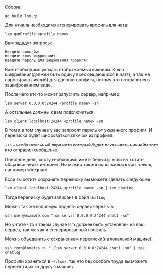 Сборка:
```
go build lsm.go
```
Для начала необходимо сгенерировать профиль для чата:
```
lsm genProfile <profile name>
```
Вам зададут вопросы:
```
Введите никнейм:
Введите ключ шифрования:
Введите пароль для шифрования профиля:
```
Вам необходимо указать отображаемый никнейм. Ключ шифрования(должен быть один у всех общающихся в чате), а так же пароль(ваш личный) для данного профиля, потому что он хранится в зашифрованном виде.

После чего кто-то может запустить сервер, например:
```
lsm server 0.0.0.0:24244 <profile name> -sn
```
А остальные должны к вам подключиться:
```
lsm client localhost:24244 <profile name> -sn
```
В том и в том случае у вас запросят пароль от указанного профиля. И переписка будет шифроваться ключом из профиля.

`-sn` - необязательный параметр который будет показывать никнейм того кто отправил сообщение.

Понятное дело, хосту необходимо иметь белый ip если вы хотите общаться через интернет. Но можно так же использовать vpn тонель, например wireguard

Если вы хотите сохранить переписку вы можете сделать следующее:
```
lsm client localhost:24244 <profile name> -sn | tee chatLog
```
Тогда переписку будет записана в файл `chatLog`

Можно так же напрямую поднять сервер через `ssh`:
```
ssh user@example.com "lsm server 0.0.0.0:24244 chat1 -sn"
```
Но учтите что в таком случае lsm должен быть установлен на ваш сервер, так же как и сгенерированный профиль.

Можно объеденить с сохранением переписки(на локальной машине):
```
ssh root@lumetas.ru "./lsm server 0.0.0.0:24244 chat1 -sn" | tee chatlog
```

Профили храняться в `~/.lsm/`, так что без особого труда вы можете перенести их на другую машину.
